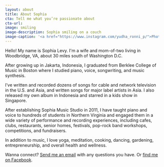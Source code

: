 ```yaml
---
layout: about
title: About Sophia
cta: Tell me what you’re passionate about
cta-url: 
image: smiling
image-description: Sophia smiling on a couch
image-caption: '<a href="https://www.instagram.com/yudha_ronni_p/">Photo: Yudha Ronni P</a>'
---
```

Hello! My name is Sophia Levy. I'm a wife and mom-of-two living in Woodbridge, VA, about 30 miles south of Washington D.C.

After growing up in Jakarta, Indonesia, I graduated from Berklee College of Music in Boston where I studied piano, voice, songwriting, and music synthesis.

I’ve written and recorded dozens of songs for cable and network television in the U.S. and Asia, and written songs for major label artists in Asia. I also released my own album in Indonesia and starred in a kids show in Singapore.

After establishing Sophia Music Studio in 2011, I have taught piano and voice to hundreds of students in Northern Virginia and engaged them in a wide variety of performance and recording experiences, including cafes, clubs, restaurants, senior homes, festivals, pop-rock band workshops, competitions, and fundraisers.

In addition to music, I love yoga, meditation, cooking, dancing, gardening, entrepreneurship, and overall health and wellness.

Wanna connect? [Send me an email](mailto:sophia@sophiamusicstudio.com) with any questions you have. Or [find me on Facebook](https://www.facebook.com/SophiaMusicStudio/).
